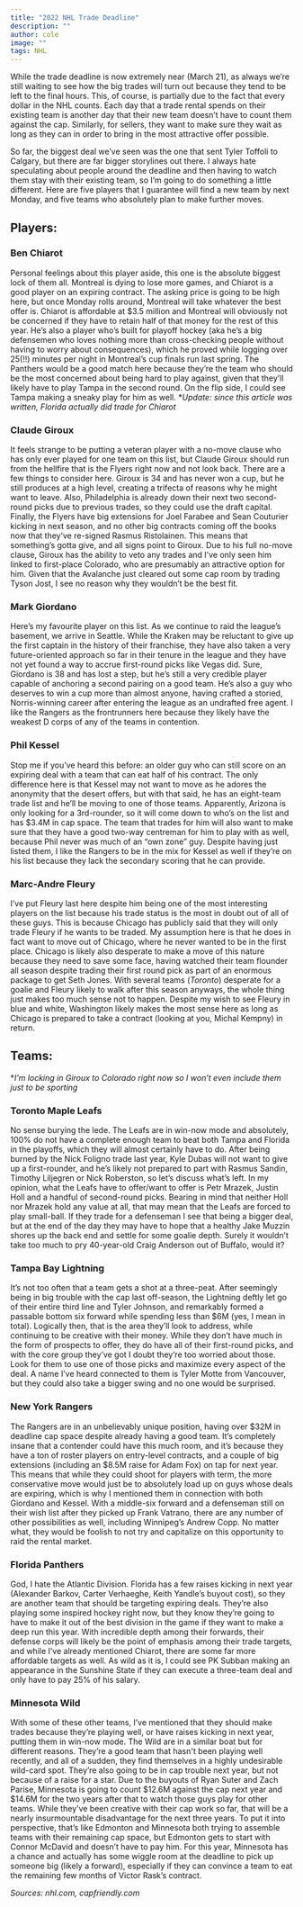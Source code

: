 ```yaml
---
title: "2022 NHL Trade Deadline"
description: ""
author: cole
image: ""
tags: NHL
---
```


While the trade deadline is now extremely near (March 21), as always we’re still waiting to see how the big trades will turn out because they tend to be left to the final hours. This, of course, is partially due to the fact that every dollar in the NHL counts. Each day that a trade rental spends on their existing team is another day that their new team doesn’t have to count them against the cap. Similarly, for sellers, they want to make sure they wait as long as they can in order to bring in the most attractive offer possible. 

So far, the biggest deal we’ve seen was the one that sent Tyler Toffoli to Calgary, but there are far bigger storylines out there. I always hate speculating about people around the deadline and then having to watch them stay with their existing team, so I’m going to do something a little different. Here are five players that I guarantee will find a new team by next Monday, and five teams who absolutely plan to make further moves.

## Players:

### Ben Chiarot
Personal feelings about this player aside, this one is the absolute biggest lock of them all. Montreal is dying to lose more games, and Chiarot is a good player on an expiring contract. The asking price is going to be high here, but once Monday rolls around, Montreal will take whatever the best offer is. Chiarot is affordable at $3.5 million and Montreal will obviously not be concerned if they have to retain half of that money for the rest of this year. He’s also a player who’s built for playoff hockey (aka he’s a big defensemen who loves nothing more than cross-checking people without having to worry about consequences), which he proved while logging over 25(!!) minutes per night in Montreal’s cup finals run last spring. The Panthers would be a good match here because they’re the team who should be the most concerned about being hard to play against, given that they’ll likely have to play Tampa in the second round. On the flip side, I could see Tampa making a sneaky play for him as well.
**Update: since this article was written, Florida actually did trade for Chiarot*

### Claude Giroux
It feels strange to be putting a veteran player with a no-move clause who has only ever played for one team on this list, but Claude Giroux should run from the hellfire that is the Flyers right now and not look back. There are a few things to consider here. Giroux is 34 and has never won a cup, but he still produces at a high level, creating a trifecta of reasons why he might want to leave. Also, Philadelphia is already down their next two second-round picks due to previous trades, so they could use the draft capital. Finally, the Flyers have big extensions for Joel Farabee and Sean Couturier kicking in next season, and no other big contracts coming off the books now that they’ve re-signed Rasmus Ristolainen. This means that something’s gotta give, and all signs point to Giroux. Due to his full no-move clause, Giroux has the ability to veto any trades and I’ve only seen him linked to first-place Colorado, who are presumably an attractive option for him. Given that the Avalanche just cleared out some cap room by trading Tyson Jost, I see no reason why they wouldn’t be the best fit. 

### Mark Giordano
Here’s my favourite player on this list. As we continue to raid the league’s basement, we arrive in Seattle. While the Kraken may be reluctant to give up the first captain in the history of their franchise, they have also taken a very future-oriented approach so far in their tenure in the league and they have not yet found a way to accrue first-round picks like Vegas did. Sure, Giordano is 38 and has lost a step, but he’s still a very credible player capable of anchoring a second pairing on a good team. He’s also a guy who deserves to win a cup more than almost anyone, having crafted a storied, Norris-winning career after entering the league as an undrafted free agent. I like the Rangers as the frontrunners here because they likely have the weakest D corps of any of the teams in contention.

### Phil Kessel
Stop me if you’ve heard this before: an older guy who can still score on an expiring deal with a team that can eat half of his contract. The only difference here is that Kessel may not want to move as he adores the anonymity that the desert offers, but with that said, he has an eight-team trade list and he’ll be moving to one of those teams. Apparently, Arizona is only looking for a 3rd-rounder, so it will come down to who’s on the list and has $3.4M in cap space. The team that trades for him will also want to make sure that they have a good two-way centreman for him to play with as well, because Phil never was much of an “own zone” guy. Despite having just listed them, I like the Rangers to be in the mix for Kessel as well if they’re on his list because they lack the secondary scoring that he can provide. 

### Marc-Andre Fleury
I’ve put Fleury last here despite him being one of the most interesting players on the list because his trade status is the most in doubt out of all of these guys. This is because Chicago has publicly said that they will only trade Fleury if he wants to be traded. My assumption here is that he does in fact want to move out of Chicago, where he never wanted to be in the first place. Chicago is likely also desperate to make a move of this nature because they need to save some face, having watched their team flounder all season despite trading their first round pick as part of an enormous package to get Seth Jones. With several teams (*Toronto*) desperate for a goalie and Fleury likely to walk after this season anyways, the whole thing just makes too much sense not to happen. Despite my wish to see Fleury in blue and white, Washington likely makes the most sense here as long as Chicago is prepared to take a contract (looking at you, Michal Kempny) in return. 

## Teams:

**I’m locking in Giroux to Colorado right now so I won’t even include them just to be sporting*

### Toronto Maple Leafs
No sense burying the lede. The Leafs are in win-now mode and absolutely, 100% do not have a complete enough team to beat both Tampa and Florida in the playoffs, which they will almost certainly have to do. After being burned by the Nick Foligno trade last year, Kyle Dubas will not want to give up a first-rounder, and he’s likely not prepared to part with Rasmus Sandin, Timothy Liljegren or Nick Roberston, so let’s discuss what’s left. In my opinion, what the Leafs have to offer/want to offer is Petr Mrazek, Justin Holl and a handful of second-round picks. Bearing in mind that neither Holl nor Mrazek hold any value at all, that may mean that the Leafs are forced to play small-ball. If they trade for a defenseman I see that being a bigger deal, but at the end of the day they may have to hope that a healthy Jake Muzzin shores up the back end and settle for some goalie depth. Surely it wouldn’t take too much to pry 40-year-old Craig Anderson out of Buffalo, would it?

### Tampa Bay Lightning
It’s not too often that a team gets a shot at a three-peat. After seemingly being in big trouble with the cap last off-season, the Lightning deftly let go of their entire third line and Tyler Johnson, and remarkably formed a passable bottom six forward while spending less than $6M (yes, I mean in total). Logically then, that is the area they’ll look to address, while continuing to be creative with their money. While they don’t have much in the form of prospects to offer, they do have all of their first-round picks, and with the core group they’ve got I doubt they’re too worried about those. Look for them to use one of those picks and maximize every aspect of the deal. A name I’ve heard connected to them is Tyler Motte from Vancouver, but they could also take a bigger swing and no one would be surprised. 

### New York Rangers
The Rangers are in an unbelievably unique position, having over $32M in deadline cap space despite already having a good team. It’s completely insane that a contender could have this much room, and it’s because they have a ton of roster players on entry-level contracts, and a couple of big extensions (including an $8.5M raise for Adam Fox) on tap for next year. This means that while they could shoot for players with term, the more conservative move would just be to absolutely load up on guys whose deals are expiring, which is why I mentioned them in connection with both Giordano and Kessel. With a middle-six forward and a defenseman still on their wish list after they picked up Frank Vatrano, there are any number of other possibilities as well, including Winnipeg’s Andrew Copp. No matter what, they would be foolish to not try and capitalize on this opportunity to raid the rental market.

### Florida Panthers
God, I hate the Atlantic Division. Florida has a few raises kicking in next year (Alexander Barkov, Carter Verhaeghe, Keith Yandle’s buyout cost), so they are another team that should be targeting expiring deals. They’re also playing some inspired hockey right now, but they know they’re going to have to make it out of the best division in the game if they want to make a deep run this year. With incredible depth among their forwards, their defense corps will likely be the point of emphasis among their trade targets, and while I’ve already mentioned Chiarot, there are some far more affordable targets as well. As wild as it is, I could see PK Subban making an appearance in the Sunshine State if they can execute a three-team deal and only have to pay 25% of his salary. 

### Minnesota Wild
With some of these other teams, I’ve mentioned that they should make trades because they’re playing well, or have raises kicking in next year, putting them in win-now mode. The Wild are in a similar boat but for different reasons. They’re a good team that hasn't been playing well recently, and all of a sudden, they find themselves in a highly undesirable wild-card spot. They’re also going to be in cap trouble next year, but not because of a raise for a star. Due to the buyouts of Ryan Suter and Zach Parise, Minnesota is going to count $12.6M against the cap next year and $14.6M for the two years after that to watch those guys play for other teams. While they’ve been creative with their cap work so far, that will be a nearly insurmountable disadvantage for the next three years. To put it into perspective, that’s like Edmonton and Minnesota both trying to assemble teams with their remaining cap space, but Edmonton gets to start with Connor McDavid and doesn’t have to pay him. For this year, Minnesota has a chance and actually has some wiggle room at the deadline to pick up someone big (likely a forward), especially if they can convince a team to eat the remaining few months of Victor Rask’s contract. 

*Sources: nhl.com, capfriendly.com* 